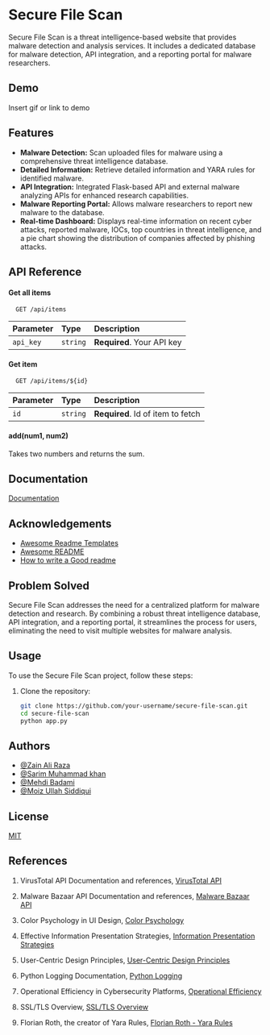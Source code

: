 
# Secure File Scan

Secure File Scan is a threat intelligence-based website that provides malware detection and analysis services. It includes a dedicated database for malware detection, API integration, and a reporting portal for malware researchers.


## Demo

Insert gif or link to demo

## Features

- **Malware Detection:** Scan uploaded files for malware using a comprehensive threat intelligence database.
- **Detailed Information:** Retrieve detailed information and YARA rules for identified malware.
- **API Integration:** Integrated Flask-based API and external malware analyzing APIs for enhanced research capabilities.
- **Malware Reporting Portal:** Allows malware researchers to report new malware to the database.
- **Real-time Dashboard:** Displays real-time information on recent cyber attacks, reported malware, IOCs, top countries in threat intelligence, and a pie chart showing the distribution of companies affected by phishing attacks.
## API Reference

#### Get all items

```http
  GET /api/items
```

| Parameter | Type     | Description                |
| :-------- | :------- | :------------------------- |
| `api_key` | `string` | **Required**. Your API key |

#### Get item

```http
  GET /api/items/${id}
```

| Parameter | Type     | Description                       |
| :-------- | :------- | :-------------------------------- |
| `id`      | `string` | **Required**. Id of item to fetch |

#### add(num1, num2)

Takes two numbers and returns the sum.


## Documentation

[Documentation](https://linktodocumentation)


## Acknowledgements

 - [Awesome Readme Templates](https://awesomeopensource.com/project/elangosundar/awesome-README-templates)
 - [Awesome README](https://github.com/matiassingers/awesome-readme)
 - [How to write a Good readme](https://bulldogjob.com/news/449-how-to-write-a-good-readme-for-your-github-project)


## Problem Solved

Secure File Scan addresses the need for a centralized platform for malware detection and research. By combining a robust threat intelligence database, API integration, and a reporting portal, it streamlines the process for users, eliminating the need to visit multiple websites for malware analysis.
## Usage

To use the Secure File Scan project, follow these steps:

1. Clone the repository:

   ```bash
   git clone https://github.com/your-username/secure-file-scan.git
   cd secure-file-scan
   python app.py
## Authors
- [@Zain Ali Raza](https://www.linkedin.com/in/zain-ali-raza-7372b1219/)
- [@Sarim Muhammad khan](https://www.linkedin.com/in/sarim-mohammed-khan-65bb921a3/)
- [@Mehdi Badami](https://www.linkedin.com/in/mehdi-badami-bb1509258/)
- [@Moiz Ullah Siddiqui](https://www.linkedin.com/in/moiz-sid/)
## License

[MIT](https://choosealicense.com/licenses/mit/)




## References

1. VirusTotal API Documentation and references,
   [VirusTotal API](https://docs.virustotal.com/reference/public-vs-premium-api)

2. Malware Bazaar API Documentation and references,
   [Malware Bazaar API](https://bazaar.abuse.ch/api/)

3. Color Psychology in UI Design,
   [Color Psychology](www.example.com/color-psychology)

4. Effective Information Presentation Strategies,
   [Information Presentation Strategies](www.example.com/information-presentation)

5. User-Centric Design Principles,
   [User-Centric Design Principles](www.example.com/user-centric-design)

6. Python Logging Documentation,
   [Python Logging](https://docs.python.org/3/library/logging.html)

7. Operational Efficiency in Cybersecurity Platforms,
   [Operational Efficiency](www.example.com/operational-efficiency-cybersecurity)

8. SSL/TLS Overview,
   [SSL/TLS Overview](www.example.com/ssl-tls-overview)

9. Florian Roth, the creator of Yara Rules,
   [Florian Roth - Yara Rules](https://github.com/Neo23x0)
